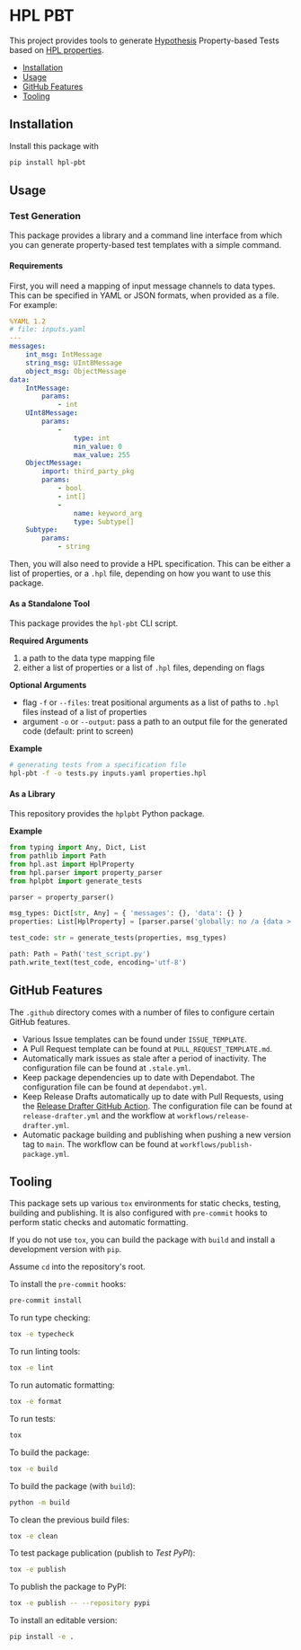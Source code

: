 # HPL PBT

This project provides tools to generate [Hypothesis](https://github.com/HypothesisWorks/hypothesis) Property-based Tests based on [HPL properties](https://github.com/git-afsantos/hpl-specs).

- [Installation](#installation)
- [Usage](#usage)
- [GitHub Features](#github-features)
- [Tooling](#tooling)

## Installation

Install this package with

```bash
pip install hpl-pbt
```

## Usage

### Test Generation

This package provides a library and a command line interface from which you can generate property-based test templates with a simple command.

#### Requirements

First, you will need a mapping of input message channels to data types.
This can be specified in YAML or JSON formats, when provided as a file. For example:

```yaml
%YAML 1.2
# file: inputs.yaml
---
messages:
    int_msg: IntMessage
    string_msg: UInt8Message
    object_msg: ObjectMessage
data:
    IntMessage:
        params:
            - int
    UInt8Message:
        params:
            -
                type: int
                min_value: 0
                max_value: 255
    ObjectMessage:
        import: third_party_pkg
        params:
            - bool
            - int[]
            -
                name: keyword_arg
                type: Subtype[]
    Subtype:
        params:
            - string
```

Then, you will also need to provide a HPL specification.
This can be either a list of properties, or a `.hpl` file, depending on how you want to use this package.

#### As a Standalone Tool

This package provides the `hpl-pbt` CLI script.

**Required Arguments**

1. a path to the data type mapping file
2. either a list of properties or a list of `.hpl` files, depending on flags

**Optional Arguments**

- flag `-f` or `--files`: treat positional arguments as a list of paths to `.hpl` files instead of a list of properties
- argument `-o` or `--output`: pass a path to an output file for the generated code (default: print to screen)

**Example**

```bash
# generating tests from a specification file
hpl-pbt -f -o tests.py inputs.yaml properties.hpl
```

#### As a Library

This repository provides the `hplpbt` Python package.

**Example**

```python
from typing import Any, Dict, List
from pathlib import Path
from hpl.ast import HplProperty
from hpl.parser import property_parser
from hplpbt import generate_tests

parser = property_parser()

msg_types: Dict[str, Any] = { 'messages': {}, 'data': {} }
properties: List[HplProperty] = [parser.parse('globally: no /a {data > 0}')]

test_code: str = generate_tests(properties, msg_types)

path: Path = Path('test_script.py')
path.write_text(test_code, encoding='utf-8')
```

## GitHub Features

The `.github` directory comes with a number of files to configure certain GitHub features.

- Various Issue templates can be found under `ISSUE_TEMPLATE`.
- A Pull Request template can be found at `PULL_REQUEST_TEMPLATE.md`.
- Automatically mark issues as stale after a period of inactivity. The configuration file can be found at `.stale.yml`.
- Keep package dependencies up to date with Dependabot. The configuration file can be found at `dependabot.yml`.
- Keep Release Drafts automatically up to date with Pull Requests, using the [Release Drafter GitHub Action](https://github.com/marketplace/actions/release-drafter). The configuration file can be found at `release-drafter.yml` and the workflow at `workflows/release-drafter.yml`.
- Automatic package building and publishing when pushing a new version tag to `main`. The workflow can be found at `workflows/publish-package.yml`.

## Tooling

This package sets up various `tox` environments for static checks, testing, building and publishing.
It is also configured with `pre-commit` hooks to perform static checks and automatic formatting.

If you do not use `tox`, you can build the package with `build` and install a development version with `pip`.

Assume `cd` into the repository's root.

To install the `pre-commit` hooks:

```bash
pre-commit install
```

To run type checking:

```bash
tox -e typecheck
```

To run linting tools:

```bash
tox -e lint
```

To run automatic formatting:

```bash
tox -e format
```

To run tests:

```bash
tox
```

To build the package:

```bash
tox -e build
```

To build the package (with `build`):

```bash
python -m build
```

To clean the previous build files:

```bash
tox -e clean
```

To test package publication (publish to *Test PyPI*):

```bash
tox -e publish
```

To publish the package to PyPI:

```bash
tox -e publish -- --repository pypi
```

To install an editable version:

```bash
pip install -e .
```
